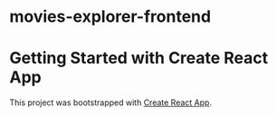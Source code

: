 # movies-explorer-frontend

# Getting Started with Create React App

This project was bootstrapped with [Create React App](https://github.com/facebook/create-react-app).

